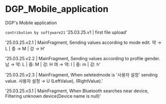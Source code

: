 # DGP_Mobile_application
DGP's Mobile application

`contribution by softyware21`
'25.03.25.v1 | first file upload'

'25.03.25.v2.1 | MainFragment, Sending values according to mode edit.
약 → L | 중 → M | 강 → H'

'25.03.25.v2.2 | MainFragment, Sending values according to profile gender.
남 → 약: L | 중: M | 강: H
여 → 약: l | 중: m | 강: h'

'25.03.25.v2.3 | MainFragment, When seletedmode is '사용자 설정' sending value.
사용자 설정 → U (LeftValue), (RightValue).'

'25.03.25.v3.1 | MainFragment, When Bluetooth searches near device, Filtering unknown device(Device name is null)'
